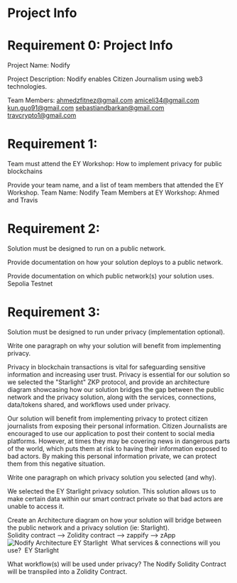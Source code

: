 # Project Info
# Requirement 0: Project Info
Project Name: Nodify

Project Description: Nodify enables Citizen Journalism using web3 technologies.

Team Members:
ahmedzfitnez@gmail.com
amiceli34@gmail.com
kun.guo91@gmail.com
sebastiandbarkan@gmail.com
travcrypto1@gmail.com


# Requirement 1:
Team must attend the EY Workshop: How to implement privacy for public blockchains​

Provide your team name, and a list of team members that attended the EY Workshop.​
Team Name: Nodify
Team Members at EY Workshop: Ahmed and Travis

# Requirement 2:​

Solution must be designed to run on a public network.​

Provide documentation on how your solution deploys to a public network.​

Provide documentation on which public network(s) your solution uses.​
Sepolia Testnet

# ​Requirement 3:​

Solution must be designed to run under privacy (implementation optional).​

Write one paragraph on why your solution will benefit from implementing privacy.​

Privacy in blockchain transactions is vital for safeguarding sensitive information and increasing user trust. Privacy is essential for our solution so we selected the "Starlight" ZKP protocol, and provide an architecture diagram showcasing how our solution bridges the gap between the public network and the privacy solution, along with the services, connections, data/tokens shared, and workflows used under privacy.

Our solution will benefit from implementing privacy to protect citizen journalists from exposing their personal information.
Citizen Journalists are encouraged to use our application to post their content to social media platforms. However, at times they may be
covering news in dangerous parts of the world, which puts them at risk to having their information exposed to bad actors. By making this personal 
information private, we can protect them from this negative situation.

Write one paragraph on which privacy solution you selected (and why).​

We selected the EY Starlight privacy solution. This solution allows us to make certain data within our smart contract private so that bad actors are
unable to access it.

Create an Architecture diagram on how your solution will bridge between the public network and a privacy solution (ie: Starlight).   
Solidity contract --> Zolidity contract --> zappify --> zApp
![Nodify Architecture EY Starlight](https://github.com/sebastianbarkan/Nodify/assets/111543202/c1e39d13-72f9-4050-bf61-bb08ae8059f7)
       ​
What services & connections will you use?          ​
EY Starlight

What workflow(s) will be used under privacy?
The Nodify Solidity Contract will be transpiled into a Zolidity Contract.
